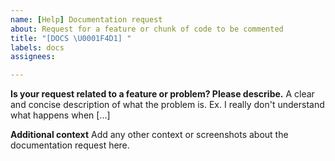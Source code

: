 ```yaml
---
name: [Help] Documentation request
about: Request for a feature or chunk of code to be commented
title: "[DOCS \U0001F4D1] "
labels: docs
assignees:

---
```


**Is your request related to a feature or problem? Please describe.**
A clear and concise description of what the problem is. Ex. I really don't understand what happens when [...]

**Additional context**
Add any other context or screenshots about the documentation request here.
